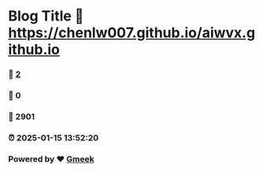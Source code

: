 # Blog Title :link: https://chenlw007.github.io/aiwvx.github.io 
### :page_facing_up: [2](https://chenlw007.github.io/aiwvx.github.io/tag.html) 
### :speech_balloon: 0 
### :hibiscus: 2901 
### :alarm_clock: 2025-01-15 13:52:20 
### Powered by :heart: [Gmeek](https://github.com/Meekdai/Gmeek)
